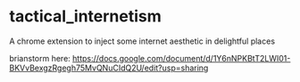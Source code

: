 # tactical_internetism
A chrome extension to inject some internet aesthetic in delightful places

brianstorm here: https://docs.google.com/document/d/1Y6nNPKBtT2LWI01-BKVvBexgzRgegh75MvQNuCIdQ2U/edit?usp=sharing
